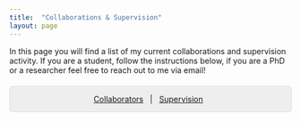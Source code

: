 ```yaml
---
title:  "Collaborations & Supervision"
layout: page
---
```


In this page you will find a list of my current collaborations and supervision activity. If you are a student, follow the instructions below, if you are a PhD or a researcher feel free to reach out to me via email!

<p style="background: rgba(0,0,0,0.06) none repeat scroll 0% 0%; border: 1px solid rgb(222, 222, 222); padding: 1em; border-radius: 5px; text-align: center; margin-top:20px">
<a href="#colab">Collaborators</a> &nbsp; | &nbsp; <a href="#sup">Supervision</a> &nbsp;<br>
</p>

